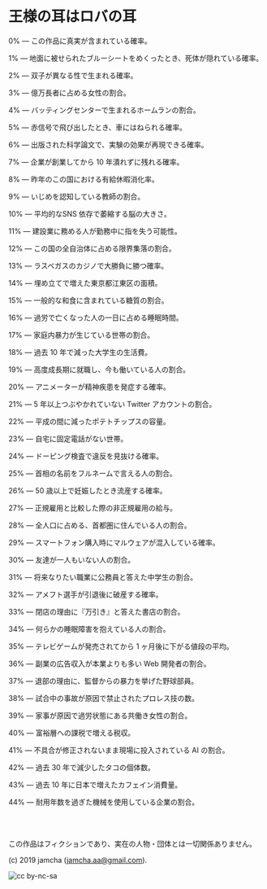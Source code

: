 # 王様の耳はロバの耳

0% ―  この作品に真実が含まれている確率。

1% ―  地面に被せられたブルーシートをめくったとき、死体が隠れている確率。

2% ―  双子が異なる性で生まれる確率。

3% ―  億万長者に占める女性の割合。

4% ―  バッティングセンターで生まれるホームランの割合。

5% ―  赤信号で飛び出したとき、車にはねられる確率。

6% ― 出版された科学論文で、実験の効果が再現できる確率。

7% ― 企業が創業してから 10 年潰れずに残れる確率。

8% ― 昨年のこの国における有給休暇消化率。

9% ― いじめを認知している教師の割合。

10% ― 平均的なSNS 依存で萎縮する脳の大きさ。

11% ― 建設業に務める人が勤務中に指を失う可能性。

12% ― この国の全自治体に占める限界集落の割合。

13% ― ラスベガスのカジノで大勝負に勝つ確率。

14% ― 埋め立てで増えた東京都江東区の面積。

15% ― 一般的な和食に含まれている糖質の割合。

16% ― 過労で亡くなった人の一日に占める睡眠時間。

17% ― 家庭内暴力が生じている世帯の割合。

18% ― 過去 10 年で減った大学生の生活費。

19% ― 高度成長期に就職し、今も働いている人の割合。

20% ― アニメーターが精神疾患を発症する確率。

21% ― 5 年以上つぶやかれていない Twitter アカウントの割合。

22% ― 平成の間に減ったポテトチップスの容量。

23% ― 自宅に固定電話がない世帯。

24% ― ドーピング検査で違反を見抜ける確率。

25% ― 首相の名前をフルネームで言える人の割合。

26% ― 50 歳以上で妊娠したとき流産する確率。

27% ― 正規雇用と比較した際の非正規雇用の給与。

28% ― 全人口に占める、首都圏に住んでいる人の割合。

29% ― スマートフォン購入時にマルウェアが混入している確率。

30% ― 友達が一人もいない人の割合。

31% ― 将来なりたい職業に公務員と答えた中学生の割合。

32% ― アメフト選手が引退後に破産する確率。

33% ― 閉店の理由に『万引き』と答えた書店の割合。

34% ― 何らかの睡眠障害を抱えている人の割合。

35% ― テレビゲームが発売されてから 1 ヶ月後に下がる値段の平均。

36% ― 副業の広告収入が本業よりも多い Web 開発者の割合。

37% ― 退部の理由に、監督からの暴力を挙げた野球部員。

38% ― 試合中の事故が原因で禁止されたプロレス技の数。

39% ― 家事が原因で過労状態にある共働き女性の割合。

40% ― 富裕層への課税で増える税収。

41% ― 不具合が修正されないまま現場に投入されている AI の割合。

42% ― 過去 30 年で減少したタコの個体数。

43% ― 過去 10 年に日本で増えたカフェイン消費量。

44% ― 耐用年数を過ぎた機械を使用している企業の割合。

<br>
<br>

この作品はフィクションであり、実在の人物・団体とは一切関係ありません。  

(c) 2019 jamcha (jamcha.aa@gmail.com).  

![cc by-nc-sa](https://i.creativecommons.org/l/by-nc-sa/4.0/88x31.png)  


